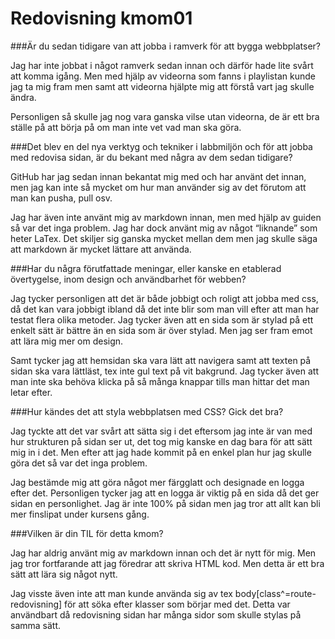 ---
---
Redovisning kmom01
=========================

###Är du sedan tidigare van att jobba i ramverk för att bygga webbplatser?

Jag har inte jobbat i något ramverk sedan innan och därför hade lite svårt att komma igång. Men med hjälp av videorna som fanns i playlistan kunde jag ta mig fram men samt att videorna hjälpte mig att förstå vart jag skulle ändra. 

Personligen så skulle jag nog vara ganska vilse utan videorna, de är ett bra ställe på att börja på om man inte vet vad man ska göra.

###Det blev en del nya verktyg och tekniker i labbmiljön och för att jobba med redovisa sidan, är du bekant med några av dem sedan tidigare?

GitHub har jag sedan innan bekantat mig med och har använt det innan, men jag kan inte så mycket om hur man använder sig av det förutom att man kan pusha, pull osv. 

Jag har även inte använt mig av markdown innan, men med hjälp av guiden så var det inga problem. Jag har dock använt mig av något “liknande” som heter LaTex. Det skiljer sig ganska mycket mellan dem men jag skulle säga att markdown är mycket lättare att använda.

###Har du några förutfattade meningar, eller kanske en etablerad övertygelse, inom design och användbarhet för webben?

Jag tycker personligen att det är både jobbigt och roligt att jobba med css, då det kan vara jobbigt ibland då det inte blir som man vill efter att man har testat flera olika metoder. Jag tycker även att en sida som är stylad på ett enkelt sätt är bättre än en sida som är över stylad. Men jag ser fram emot att lära mig mer om design.

Samt tycker jag att hemsidan ska vara lätt att navigera samt att texten på sidan ska vara lättläst, tex inte gul text på vit bakgrund. Jag tycker även att man inte ska behöva klicka på så många knappar tills man hittar det man letar efter.

###Hur kändes det att styla webbplatsen med CSS? Gick det bra?

Jag tyckte att det var svårt att sätta sig i det eftersom jag inte är van med hur strukturen på sidan ser ut, det tog mig kanske en dag bara för att sätt mig in i det. Men efter att jag hade kommit på en enkel plan hur jag skulle göra det så var det inga problem.

Jag bestämde mig att göra något mer färgglatt och designade en logga efter det. Personligen tycker jag att en logga är viktig på en sida då det ger sidan en personlighet. Jag är inte 100% på sidan men jag tror att allt kan bli mer finslipat under kursens gång.

###Vilken är din TIL för detta kmom?

Jag har aldrig använt mig av markdown innan och det är nytt för mig. Men jag tror fortfarande att jag föredrar att skriva HTML kod. Men detta är ett bra sätt att lära sig något nytt.

Jag visste även inte att man kunde använda sig av tex body[class^=route-redovisning] för att söka efter klasser som börjar med det. Detta var användbart då redovisning sidan har många sidor som skulle stylas på samma sätt.
